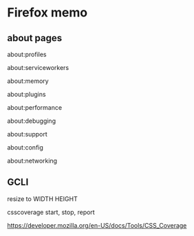 # Firefox memo

## about pages

about:profiles

about:serviceworkers

about:memory

about:plugins

about:performance

about:debugging

about:support

about:config

about:networking

## GCLI

resize to WIDTH HEIGHT

csscoverage start, stop, report

https://developer.mozilla.org/en-US/docs/Tools/CSS_Coverage
